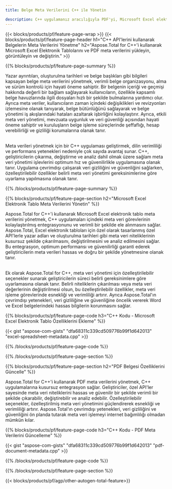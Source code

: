 ```yaml
---
title: Belge Meta Verilerini C++ ile Yönetin 

description: C++ uygulamanız aracılığıyla PDF'yi, Microsoft Excel elektronik tablolarını, PowerPoint Sunumlarını ve Word belgelerinin meta verilerini görüntüleyin ve güncelleyin.
---
```


{{< blocks/products/pf/feature-page-wrap >}}
{{< blocks/products/pf/feature-page-header h1="C++ API'lerini kullanarak Belgelerin Meta Verilerini Yönetme" h2="Aspose.Total for C++'i kullanarak Microsoft Excel Elektronik Tablolarını ve PDF meta verilerini yükleyin, görüntüleyin ve değiştirin." >}}

{{% blocks/products/pf/feature-page-summary %}}

Yazar ayrıntıları, oluşturulma tarihleri ve belge başlıkları gibi bilgileri kapsayan belge meta verilerini yönetmek, verimli belge organizasyonu, alma ve sürüm kontrolü için hayati öneme sahiptir. Bir belgenin içeriği ve geçmişi hakkında değerli bir bağlam sağlayarak kullanıcıların, özellikle kapsamlı belge havuzlarında ilgili dosyaları hızlı bir şekilde bulmalarına yardımcı olur. Ayrıca meta veriler, kullanıcıların zaman içindeki değişiklikleri ve revizyonları izlemesine olanak tanıyarak, belge bütünlüğünü sağlayarak ve belge yönetimi iş akışlarındaki hataları azaltarak işbirliğini kolaylaştırır. Ayrıca, etkili meta veri yönetimi, mevzuata uygunluk ve veri güvenliği açısından hayati öneme sahiptir ve kuruluşların belge işleme süreçlerinde şeffaflığı, hesap verebilirliği ve gizliliği korumalarına olanak tanır.<br /><br />

Meta verileri yönetmek için bir C++ uygulaması geliştirmek, dilin verimliliği ve performans yetenekleri nedeniyle çok sayıda avantaj sunar. C++, geliştiricilerin çıkarma, değiştirme ve analiz dahil olmak üzere sağlam meta veri yönetimi işlevlerini optimum hız ve güvenilirlikle uygulamasına olanak tanır. Uygulama çevrimdışı çalışarak veri gizliliğini ve güvenliğini sağlarken, özelleştirilebilir özellikler belirli meta veri yönetimi gereksinimlerine göre uyarlama yapılmasına olanak tanır.

{{% /blocks/products/pf/feature-page-summary  %}}


{{% blocks/products/pf/feature-page-section  h2="Microsoft Excel Elektronik Tablo Meta Verilerini Yönetin" %}}

Aspose.Total for C++'i kullanarak Microsoft Excel elektronik tablo meta verilerini yönetmek, C++ uygulamaları içindeki meta veri görevlerinin kolaylaştırılmış entegrasyonunu ve verimli bir şekilde ele alınmasını sağlar. Aspose.Total, Excel elektronik tabloları için özel olarak tasarlanmış özel API'lerle yazar adları ve oluşturulma tarihleri gibi meta veri niteliklerinin kusursuz şekilde çıkarılmasını, değiştirilmesini ve analiz edilmesini sağlar. Bu entegrasyon, optimum performansı ve güvenilirliği garanti ederek geliştiricilerin meta verileri hassas ve doğru bir şekilde yönetmesine olanak tanır. <br /><br />

Ek olarak Aspose.Total for C++, meta veri yönetimi için özelleştirilebilir seçenekler sunarak geliştiricilerin süreci belirli gereksinimlere göre uyarlamasına olanak tanır. Belirli niteliklerin çıkarılması veya meta veri değerlerinin değiştirilmesi olsun, bu özelleştirilebilir özellikler, meta veri işleme görevlerinde esnekliği ve verimliliği artırır. Ayrıca Aspose.Total'ın çevrimdışı yetenekleri, veri gizliliğine ve güvenliğine öncelik vererek Word ve Excel belgelerindeki hassas bilgilerin korunmasını sağlar.

{{% blocks/products/pf/feature-page-code h3="C++ Kodu - Microsoft Excel Elektronik Tablo Özelliklerini Ekleme" %}}

{{< gist "aspose-com-gists" "dfa68311c339cd509776b99f1d642013" "excel-spreadsheet-metadata.cpp" >}}

{{% /blocks/products/pf/feature-page-code  %}}

{{% /blocks/products/pf/feature-page-section %}}


{{% blocks/products/pf/feature-page-section  h2="PDF Belgesi Özelliklerini Güncelle" %}}

Aspose.Total for C++'i kullanarak PDF meta verilerini yönetmek, C++ uygulamalarına kusursuz entegrasyon sağlar. Geliştiriciler, özel API'ler sayesinde meta veri niteliklerini hassas ve güvenilir bir şekilde verimli bir şekilde çıkarabilir, değiştirebilir ve analiz edebilir. Özelleştirilebilir seçenekler, özelleştirilmiş meta veri yönetimini güçlendirerek esnekliği ve verimliliği artırır. Aspose.Total'ın çevrimdışı yetenekleri, veri gizliliğini ve güvenliğini ön planda tutarak meta veri işlemeyi internet bağımlılığı olmadan mümkün kılar.

{{% blocks/products/pf/feature-page-code h3="C++ Kodu - PDF Meta Verilerini Güncelleme" %}}

{{< gist "aspose-com-gists" "dfa68311c339cd509776b99f1d642013" "pdf-document-metadata.cpp" >}}

{{% /blocks/products/pf/feature-page-code  %}}

{{% /blocks/products/pf/feature-page-section %}}

{{< blocks/products/pf/agp/other-autogen-total-feature>}}